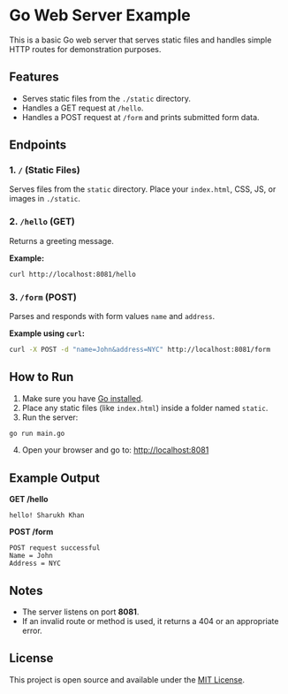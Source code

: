 # Go Web Server Example

This is a basic Go web server that serves static files and handles simple HTTP routes for demonstration purposes.

## Features

- Serves static files from the `./static` directory.
- Handles a GET request at `/hello`.
- Handles a POST request at `/form` and prints submitted form data.

## Endpoints

### 1. `/` (Static Files)
Serves files from the `static` directory. Place your `index.html`, CSS, JS, or images in `./static`.

### 2. `/hello` (GET)
Returns a greeting message.

**Example:**
```bash
curl http://localhost:8081/hello
````

### 3. `/form` (POST)

Parses and responds with form values `name` and `address`.

**Example using `curl`:**

```bash
curl -X POST -d "name=John&address=NYC" http://localhost:8081/form
```

## How to Run

1. Make sure you have [Go installed](https://golang.org/doc/install).
2. Place any static files (like `index.html`) inside a folder named `static`.
3. Run the server:

```bash
go run main.go
```

4. Open your browser and go to:
   [http://localhost:8081](http://localhost:8081)

## Example Output

**GET /hello**

```
hello! Sharukh Khan
```

**POST /form**

```
POST request successful
Name = John
Address = NYC
```

## Notes

* The server listens on port **8081**.
* If an invalid route or method is used, it returns a 404 or an appropriate error.

## License

This project is open source and available under the [MIT License](LICENSE).

